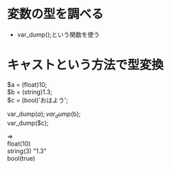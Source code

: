 # 変数の型を調べる
  - var_dump();という関数を使う

# キャストという方法で型変換
$a = (float)10;  
$b = (string)1.3;  
$c = (bool)'おはよう';  

var_dump($a);  
var_dump($b);  
var_dump($c);  

=>  
float(10)  
string(3) "1.3"  
bool(true)  
